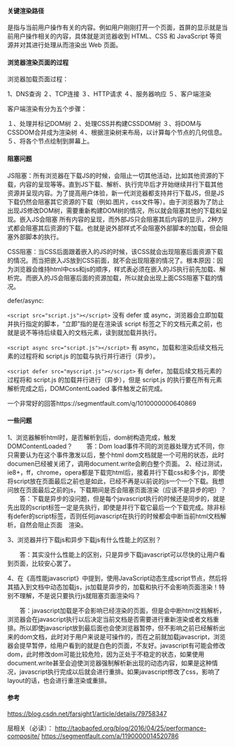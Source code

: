 #### 关键渲染路径

是指与当前用户操作有关的内容。例如用户刚刚打开一个页面，首屏的显示就是当前用户操作相关的内容，具体就是浏览器收到 HTML、CSS 和 JavaScript 等资源并对其进行处理从而渲染出 Web 页面。

#### 浏览器渲染页面的过程

浏览器加载页面过程：

1、DNS查询
２、TCP连接
３、HTTP请求
４、服务器响应
５、客户端渲染

客户端渲染有分为五个步骤：

１、处理并标记DOM树
２、处理CSS并构建CSSDOM树
３、将DOM与CSSDOM合并成为渲染树
４、根据渲染树来布局，以计算每个节点的几何信息。
５、将各个节点绘制到屏幕上。

#### 阻塞问题

JS阻塞：所有浏览器在下载JS的时候，会阻止一切其他活动，比如其他资源的下载，内容的呈现等等。直到JS下载、解析、执行完毕后才开始继续并行下载其他资源并呈现内容。为了提高用户体验，新一代浏览器都支持并行下载JS，但是JS下载仍然会阻塞其它资源的下载（例如.图片，css文件等）。由于浏览器为了防止出现JS修改DOM树，需要重新构建DOM树的情况，所以就会阻塞其他的下载和呈现。嵌入JS会阻塞
所有内容的呈现，而外部JS只会阻塞其后内容的显示，2种方式都会阻塞其后资源的下载。也就是说外部样式不会阻塞外部脚本的加载，但会阻塞外部脚本的执行。

CSS阻塞：当CSS后面跟着嵌入的JS的时候，该CSS就会出现阻塞后面资源下载的情况。而当把嵌入JS放到CSS前面，就不会出现阻塞的情况了。根本原因：因为浏览器会维持html中css和js的顺序，样式表必须在嵌入的JS执行前先加载、解析完。而嵌入的JS会阻塞后面的资源加载，所以就会出现上面CSS阻塞下载的情况。

defer/async:

`<script src="script.js"></script>`
没有 defer 或 async，浏览器会立即加载并执行指定的脚本，“立即”指的是在渲染该 script 标签之下的文档元素之前，也就是说不等待后续载入的文档元素，读到就加载并执行。

`<script async src="script.js"></script>`
有 async，加载和渲染后续文档元素的过程将和 script.js 的加载与执行并行进行（异步）。

`<script defer src="myscript.js"></script>`
有 defer，加载后续文档元素的过程将和 script.js 的加载并行进行（异步），但是 script.js 的执行要在所有元素解析完成之后，DOMContentLoaded 事件触发之前完成。

一个非常好的回答https://segmentfault.com/q/1010000000640869

#### 一些问题

1、浏览器解析html时，是否解析到</html>后，dom树构造完成，触发DOMContentLoaded？
　　答：Dom load事件不同的浏览器处理方式不同，你只需要认为在这个事件激发以后，整个html dom文档就是一个可用的状态，此时documen已经被关闭了，调用document.write会刷白整个页面。
2、经过测试，ie8+，ff，chrome，opera都是下载完html后，接着并行下载css和多个js，即使将script放在页面最后</body>之前也是如此，已经不再是以前说的js一个一个下载。我想问放在页面最后</body>之前的js，下载期间是否会阻塞页面渲染（应该不是异步的吧）？
　　答：下载是异步的没问题，但是每个javascript执行的时候还是同步的，就是先出现的script标签一定是先执行，即使是并行下载它最后一个下载完成。除非标有defer的script标签，否则任何javascript在执行的时候都会中断当前html文档解析，自然会阻止页面　渲染。

3、浏览器并行下载js和异步下载js有什么性能上的区别？

　　答：其实没什么性能上的区别，只是异步下载javascript可以尽快的让用户看到页面，比较安心罢了。

4、在《高性能javascript》中提到，使用JavaScript动态生成script节点，然后将其插入到文档中动态加载js，js加载是异步的，加载和执行不会影响页面渲染！特别不理解，不是说只要执行js就阻塞页面渲染吗？

　　答：javascript加载是不会影响已经渲染的页面，但是会中断html文档解析，浏览器会在javascript执行以后决定当前文档是否需要进行重新渲染或者文档重排。所以即使javascript放到最后面也会使浏览器暂停，但不影响之前已经解析出来的dom文档，此时对于用户来说是可操作的，而在之前就加载javascript，浏览器会提早暂停，给用户看到的就是白色的页面，不友好。javascript有可能会修改dom，此时修改dom可能比较危险，因为正处于不稳定的状态，如果使用document.write甚至会迫使浏览器强制解析新出现的动态内容，如果是这种情况，javascript执行完成以后就会进行重排。如果javascript修改了css，影响了layout的话，也会进行重渲染或重排。

#### 参考

https://blog.csdn.net/farsight1/article/details/79758347

层相关（必读）：
http://taobaofed.org/blog/2016/04/25/performance-composite/
https://segmentfault.com/a/1190000014520786